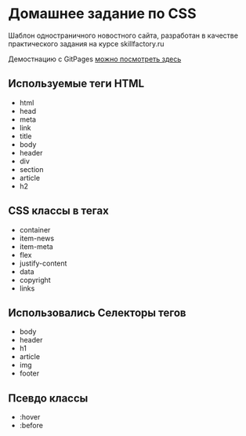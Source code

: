 # Домашнее задание по CSS
Шаблон одностраничного новостного сайта, разработан в качестве практического задания на курсе skillfactory.ru

Демостнацию c GitPages [можно посмотреть здесь](https://rwolfin.github.io/HW-03.1/) 

## Используемые теги HTML
- html
- head
- meta
- link
- title
- body
- header
- div
- section
- article
- h2

## CSS классы в тегах
- container
- item-news
- item-meta
- flex
- justify-content
- data
- copyright
- links

## Использовались Селекторы тегов
- body
- header 
- h1
- article
- img
- footer


## Псевдо классы 
- :hover
- :before

